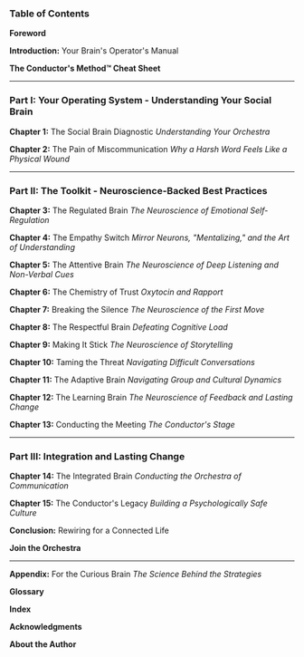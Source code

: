 ### **Table of Contents**

**Foreword**

**Introduction:** Your Brain's Operator's Manual

**The Conductor's Method™ Cheat Sheet**

---

### **Part I: Your Operating System - Understanding Your Social Brain**

**Chapter 1:** The Social Brain Diagnostic
*Understanding Your Orchestra*

**Chapter 2:** The Pain of Miscommunication
*Why a Harsh Word Feels Like a Physical Wound*

---

### **Part II: The Toolkit - Neuroscience-Backed Best Practices**

**Chapter 3:** The Regulated Brain
*The Neuroscience of Emotional Self-Regulation*

**Chapter 4:** The Empathy Switch
*Mirror Neurons, "Mentalizing," and the Art of Understanding*

**Chapter 5:** The Attentive Brain
*The Neuroscience of Deep Listening and Non-Verbal Cues*

**Chapter 6:** The Chemistry of Trust
*Oxytocin and Rapport*

**Chapter 7:** Breaking the Silence
*The Neuroscience of the First Move*

**Chapter 8:** The Respectful Brain
*Defeating Cognitive Load*

**Chapter 9:** Making It Stick
*The Neuroscience of Storytelling*

**Chapter 10:** Taming the Threat
*Navigating Difficult Conversations*

**Chapter 11:** The Adaptive Brain
*Navigating Group and Cultural Dynamics*

**Chapter 12:** The Learning Brain
*The Neuroscience of Feedback and Lasting Change*

**Chapter 13:** Conducting the Meeting
*The Conductor's Stage*

---

### **Part III: Integration and Lasting Change**

**Chapter 14:** The Integrated Brain
*Conducting the Orchestra of Communication*

**Chapter 15:** The Conductor's Legacy
*Building a Psychologically Safe Culture*

**Conclusion:** Rewiring for a Connected Life

**Join the Orchestra**

---

**Appendix:** For the Curious Brain
*The Science Behind the Strategies*

**Glossary**

**Index**

**Acknowledgments**

**About the Author**
      
